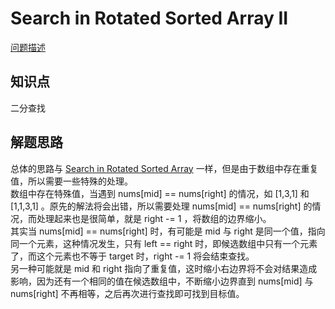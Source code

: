 # Search in Rotated Sorted Array II

[问题描述](https://leetcode.com/problems/search-in-rotated-sorted-array-ii/)

## 知识点

二分查找

## 解题思路

总体的思路与 [Search in Rotated Sorted Array](https://github.com/bingzhong-project/leetcode/blob/master/algorithms/search-in-rotated-sorted-array/solutions.md) 一样，但是由于数组中存在重复值，所以需要一些特殊的处理。  
数组中存在特殊值，当遇到 nums[mid] == nums[right] 的情况，如 [1,3,1] 和 [1,1,3,1] 。原先的解法将会出错，所以需要处理 nums[mid] == nums[right] 的情况，而处理起来也是很简单，就是 right -= 1 ，将数组的边界缩小。  
其实当 nums[mid] == nums[right] 时，有可能是 mid 与 right 是同一个值，指向同一个元素，这种情况发生，只有 left == right 时，即候选数组中只有一个元素了，而这个元素也不等于 target 时，right -= 1 将会结束查找。  
另一种可能就是 mid 和 right 指向了重复值，这时缩小右边界将不会对结果造成影响，因为还有一个相同的值在候选数组中，不断缩小边界直到 nums[mid] 与 nums[right] 不再相等，之后再次进行查找即可找到目标值。
